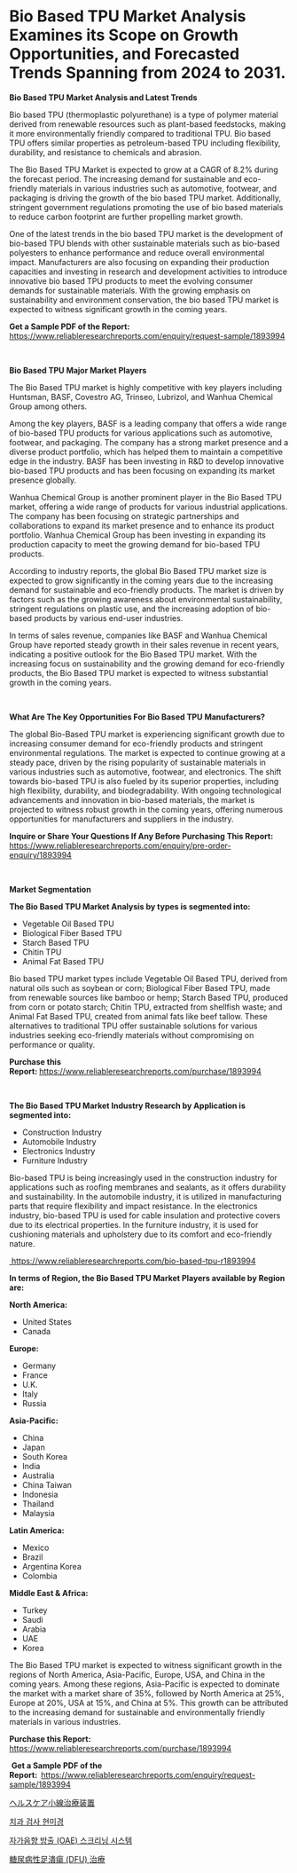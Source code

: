 <p><h1>Bio Based TPU Market Analysis Examines its Scope on Growth Opportunities, and Forecasted Trends Spanning from 2024 to 2031.</h1></p><p><strong>Bio Based TPU Market Analysis and Latest Trends</strong></p>
<p><p>Bio based TPU (thermoplastic polyurethane) is a type of polymer material derived from renewable resources such as plant-based feedstocks, making it more environmentally friendly compared to traditional TPU. Bio based TPU offers similar properties as petroleum-based TPU including flexibility, durability, and resistance to chemicals and abrasion.</p><p>The Bio Based TPU Market is expected to grow at a CAGR of 8.2% during the forecast period. The increasing demand for sustainable and eco-friendly materials in various industries such as automotive, footwear, and packaging is driving the growth of the bio based TPU market. Additionally, stringent government regulations promoting the use of bio based materials to reduce carbon footprint are further propelling market growth.</p><p>One of the latest trends in the bio based TPU market is the development of bio-based TPU blends with other sustainable materials such as bio-based polyesters to enhance performance and reduce overall environmental impact. Manufacturers are also focusing on expanding their production capacities and investing in research and development activities to introduce innovative bio based TPU products to meet the evolving consumer demands for sustainable materials. With the growing emphasis on sustainability and environment conservation, the bio based TPU market is expected to witness significant growth in the coming years.</p></p>
<p><strong>Get a Sample PDF of the Report:&nbsp;</strong> <a href="https://www.reliableresearchreports.com/enquiry/request-sample/1893994">https://www.reliableresearchreports.com/enquiry/request-sample/1893994</a></p>
<p>&nbsp;</p>
<p><strong>Bio Based TPU Major Market Players</strong></p>
<p><p>The Bio Based TPU market is highly competitive with key players including Huntsman, BASF, Covestro AG, Trinseo, Lubrizol, and Wanhua Chemical Group among others.</p><p>Among the key players, BASF is a leading company that offers a wide range of bio-based TPU products for various applications such as automotive, footwear, and packaging. The company has a strong market presence and a diverse product portfolio, which has helped them to maintain a competitive edge in the industry. BASF has been investing in R&D to develop innovative bio-based TPU products and has been focusing on expanding its market presence globally.</p><p>Wanhua Chemical Group is another prominent player in the Bio Based TPU market, offering a wide range of products for various industrial applications. The company has been focusing on strategic partnerships and collaborations to expand its market presence and to enhance its product portfolio. Wanhua Chemical Group has been investing in expanding its production capacity to meet the growing demand for bio-based TPU products.</p><p>According to industry reports, the global Bio Based TPU market size is expected to grow significantly in the coming years due to the increasing demand for sustainable and eco-friendly products. The market is driven by factors such as the growing awareness about environmental sustainability, stringent regulations on plastic use, and the increasing adoption of bio-based products by various end-user industries.</p><p>In terms of sales revenue, companies like BASF and Wanhua Chemical Group have reported steady growth in their sales revenue in recent years, indicating a positive outlook for the Bio Based TPU market. With the increasing focus on sustainability and the growing demand for eco-friendly products, the Bio Based TPU market is expected to witness substantial growth in the coming years.</p></p>
<p>&nbsp;</p>
<p><strong>What Are The Key Opportunities For Bio Based TPU Manufacturers?</strong></p>
<p><p>The global Bio-Based TPU market is experiencing significant growth due to increasing consumer demand for eco-friendly products and stringent environmental regulations. The market is expected to continue growing at a steady pace, driven by the rising popularity of sustainable materials in various industries such as automotive, footwear, and electronics. The shift towards bio-based TPU is also fueled by its superior properties, including high flexibility, durability, and biodegradability. With ongoing technological advancements and innovation in bio-based materials, the market is projected to witness robust growth in the coming years, offering numerous opportunities for manufacturers and suppliers in the industry.</p></p>
<p><strong>Inquire or Share Your Questions If Any Before Purchasing This Report:</strong> <a href="https://www.reliableresearchreports.com/enquiry/pre-order-enquiry/1893994">https://www.reliableresearchreports.com/enquiry/pre-order-enquiry/1893994</a></p>
<p>&nbsp;</p>
<p><strong>Market Segmentation</strong></p>
<p><strong>The Bio Based TPU Market Analysis by types is segmented into:</strong></p>
<p><ul><li>Vegetable Oil Based TPU</li><li>Biological Fiber Based TPU</li><li>Starch Based TPU</li><li>Chitin TPU</li><li>Animal Fat Based TPU</li></ul></p>
<p><p>Bio based TPU market types include Vegetable Oil Based TPU, derived from natural oils such as soybean or corn; Biological Fiber Based TPU, made from renewable sources like bamboo or hemp; Starch Based TPU, produced from corn or potato starch; Chitin TPU, extracted from shellfish waste; and Animal Fat Based TPU, created from animal fats like beef tallow. These alternatives to traditional TPU offer sustainable solutions for various industries seeking eco-friendly materials without compromising on performance or quality.</p></p>
<p><strong>Purchase this Report:&nbsp;</strong><a href="https://www.reliableresearchreports.com/purchase/1893994">https://www.reliableresearchreports.com/purchase/1893994</a></p>
<p>&nbsp;</p>
<p><strong>The Bio Based TPU Market Industry Research by Application is segmented into:</strong></p>
<p><ul><li>Construction Industry</li><li>Automobile Industry</li><li>Electronics Industry</li><li>Furniture Industry</li></ul></p>
<p><p>Bio-based TPU is being increasingly used in the construction industry for applications such as roofing membranes and sealants, as it offers durability and sustainability. In the automobile industry, it is utilized in manufacturing parts that require flexibility and impact resistance. In the electronics industry, bio-based TPU is used for cable insulation and protective covers due to its electrical properties. In the furniture industry, it is used for cushioning materials and upholstery due to its comfort and eco-friendly nature.</p></p>
<p><a href="https://www.reliableresearchreports.com/bio-based-tpu-r1893994">&nbsp;https://www.reliableresearchreports.com/bio-based-tpu-r1893994</a></p>
<p><strong>In terms of Region, the Bio Based TPU Market Players available by Region are:</strong></p>
<p>
    <p> <strong> North America: </strong>
        <ul>
            <li>United States</li>
            <li>Canada</li>
        </ul>
        </p> 
    <p> <strong> Europe: </strong>
        <ul>
            <li>Germany</li>
            <li>France</li>
            <li>U.K.</li>
            <li>Italy</li>
            <li>Russia</li>
        </ul>
        </p> 
    <p> <strong> Asia-Pacific: </strong>
        <ul>
            <li>China</li>
            <li>Japan</li>
            <li>South Korea</li>
            <li>India</li>
            <li>Australia</li>
            <li>China Taiwan</li>
            <li>Indonesia</li>
            <li>Thailand</li>
            <li>Malaysia</li>
        </ul>
        </p> 
    <p> <strong> Latin America: </strong>
        <ul>
            <li>Mexico</li>
            <li>Brazil</li>
            <li>Argentina Korea</li>
            <li>Colombia</li>
        </ul>
        </p> 
    <p> <strong> Middle East & Africa: </strong>
        <ul>
            <li>Turkey</li>
            <li>Saudi</li>
            <li>Arabia</li>
            <li>UAE</li>
            <li>Korea</li>
        </ul>
    </p>
    </p>
<p><p>The Bio Based TPU market is expected to witness significant growth in the regions of North America, Asia-Pacific, Europe, USA, and China in the coming years. Among these regions, Asia-Pacific is expected to dominate the market with a market share of 35%, followed by North America at 25%, Europe at 20%, USA at 15%, and China at 5%. This growth can be attributed to the increasing demand for sustainable and environmentally friendly materials in various industries.</p></p>
<p><strong>Purchase this Report: </strong><a href="https://www.reliableresearchreports.com/purchase/1893994">https://www.reliableresearchreports.com/purchase/1893994</a></p>
<p>&nbsp;<strong>Get a Sample PDF of the Report:&nbsp;&nbsp;</strong><a href="https://www.reliableresearchreports.com/enquiry/request-sample/1893994">https://www.reliableresearchreports.com/enquiry/request-sample/1893994</a></p>
<p><strong></strong></p>
<p><p><a href="https://medium.com/@thomassandoval55/%E3%82%B0%E3%83%AD%E3%83%BC%E3%83%90%E3%83%AB%E3%83%98%E3%83%AB%E3%82%B9%E3%82%B1%E3%82%A2%E3%83%96%E3%83%A9%E3%82%AD%E3%82%BB%E3%83%A9%E3%83%94%E3%83%BC%E3%83%87%E3%83%90%E3%82%A4%E3%82%B9%E5%B8%82%E5%A0%B4%E3%81%AE%E8%A6%8F%E6%A8%A1%E3%81%AF-%E5%B9%B4%E5%B9%B3%E5%9D%87%E6%88%90%E9%95%B7%E7%8E%87-%E3%81%A7-%E3%81%93%E3%81%AE%E3%83%AC%E3%83%9D%E3%83%BC%E3%83%88%E3%81%AF2024%E5%B9%B4%E3%81%8B%E3%82%892031%E5%B9%B4%E3%81%BE%E3%81%A7%E3%81%AE%E5%B8%82%E5%A0%B4%E6%88%90%E9%95%B7-%E3%83%88%E3%83%AC%E3%83%B3%E3%83%89-%E6%A9%9F%E4%BC%9A-%E4%BA%88%E6%B8%AC%E3%82%92%E3%82%AB%E3%83%90%E3%83%BC%E3%81%97%E3%81%A6%E3%81%84%E3%81%BE%E3%81%99-e3533ca89e7d">ヘルスケア小線治療装置</a></p><p><a href="https://medium.com/@hulk678678/%EA%B8%80%EB%A1%9C%EB%B2%8C-%EC%B9%98%EA%B3%BC-%EA%B2%80%EC%82%AC-%ED%98%84%EB%AF%B8%EA%B2%BD-%EC%8B%9C%EC%9E%A5-%EB%B6%80%EB%AC%B8-%EC%9C%A0%ED%98%95-%EC%9D%91%EC%9A%A9-%EB%B6%84%EC%95%BC-%EC%8B%9C%EC%9E%A5-%EC%B0%B8%EA%B0%80%EC%9E%90-%EC%A0%84%EB%9E%B5-%EC%A7%80%EC%97%AD%EB%B3%84-%EC%84%B1%EC%9E%A5-%EC%B8%A1%EB%A9%B4-%EB%B0%8F-%EB%AF%B8%EB%9E%98-%EC%A0%84%EB%A7%9D-2024-2031-18b07f8c8a29">치과 검사 현미경</a></p><p><a href="https://medium.com/@hulk678678/2024%EB%85%84%EB%B6%80%ED%84%B0-2031%EB%85%84%EA%B9%8C%EC%A7%80%EC%9D%98-%EA%B1%B0%EB%9E%98%EB%A5%BC-%EC%9C%84%ED%95%9C-%EC%9B%80%EC%A7%81%EC%9E%84%EA%B3%BC-%EB%AF%B8%EB%9E%98-%EC%A0%84%EB%A7%9D%EC%9D%84-%ED%99%95%EB%8C%80%EC%8B%9C%ED%82%A4%EB%8A%94-otoacoustic-emissions-oae-screening-systems-%EC%8B%9C%EC%9E%A5-b784152f435d">자가음향 방출 (OAE) 스크리닝 시스템</a></p><p><a href="https://medium.com/@thomassandoval55/%E3%82%B0%E3%83%AD%E3%83%BC%E3%83%90%E3%83%AB%E7%B3%96%E5%B0%BF%E7%97%85%E6%80%A7%E8%B6%B3%E6%BD%B0%E7%98%8D-dfu-%E6%B2%BB%E7%99%82%E5%B8%82%E5%A0%B4%E3%81%AE%E8%A6%8F%E6%A8%A1%E3%81%AF-%E6%A5%AD%E7%95%8C%E3%81%AE%E4%BA%88%E6%B8%AC%E3%81%AB%E3%82%88%E3%82%8B%E3%81%A8-2024%E5%B9%B4%E3%81%8B%E3%82%892031%E5%B9%B4%E3%81%BE%E3%81%A7%E3%81%AE%E9%96%93%E3%81%AB-%E3%81%AE%E5%B9%B4%E9%96%93%E6%88%90%E9%95%B7%E7%8E%87%E3%82%92%E7%B5%8C%E9%A8%93%E3%81%99%E3%82%8B%E3%81%A8%E4%BA%88%E6%83%B3%E3%81%95%E3%82%8C%E3%81%A6%E3%81%84%E3%81%BE%E3%81%99-57c787fcdafb">糖尿病性足潰瘍 (DFU) 治療</a></p></p>